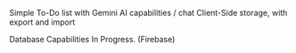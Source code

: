 Simple To-Do list with Gemini AI capabilities / chat
Client-Side storage, with export and import

Database Capabilities In Progress. (Firebase)

